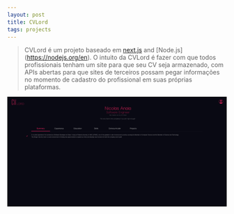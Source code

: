 ```yaml
---
layout: post
title: CVLord
tags: projects
---
```


> CVLord é um projeto baseado em [next.js](https://nextjs.org/) and [Node.js] (https://nodejs.org/en). O intuito da CVLord é fazer com que todos profissionais tenham um site para que seu
CV seja armazenado, com APIs abertas para que sites de terceiros possam pegar informações
no momento de cadastro do profissional em suas próprias plataformas.

![alt text](../assets/img/cvlord.png)